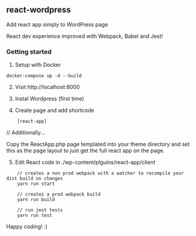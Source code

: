 ## react-wordpress

Add react app simply to WordPress page

React dev experience improved with Webpack, Babel and Jest!

### Getting started

1. Setup with Docker

```
docker-compose up -d --build
```

2. Visit http://localhost:8000

3. Instal Wordpress (first time)

4. Create page and add shortcode 
```
    [react-app]
```

// Additionally...

Copy the ReactApp.php page templated into your theme directory and set this as the page layout to just get the full react app on the page.

5. Edit React code in ./wp-content/plguins/react-app/client

```
    // creates a non prod webpack with a watcher to recompile your dist build on changes
    yarn run start 

    // creates a prod webpack build
    yarn run build

    // run jest tests
    yarn run test
```


Happy coding! :)

